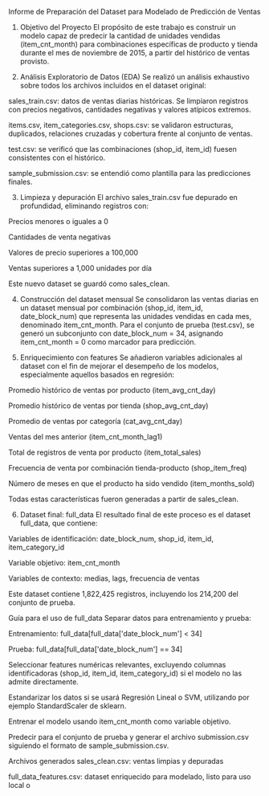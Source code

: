 Informe de Preparación del Dataset para Modelado de Predicción de Ventas
1. Objetivo del Proyecto
El propósito de este trabajo es construir un modelo capaz de predecir la cantidad de unidades vendidas (item_cnt_month) para combinaciones específicas de producto y tienda durante el mes de noviembre de 2015, a partir del histórico de ventas provisto.

2. Análisis Exploratorio de Datos (EDA)
Se realizó un análisis exhaustivo sobre todos los archivos incluidos en el dataset original:

sales_train.csv: datos de ventas diarias históricas. Se limpiaron registros con precios negativos, cantidades negativas y valores atípicos extremos.

items.csv, item_categories.csv, shops.csv: se validaron estructuras, duplicados, relaciones cruzadas y cobertura frente al conjunto de ventas.

test.csv: se verificó que las combinaciones (shop_id, item_id) fuesen consistentes con el histórico.

sample_submission.csv: se entendió como plantilla para las predicciones finales.

3. Limpieza y depuración
El archivo sales_train.csv fue depurado en profundidad, eliminando registros con:

Precios menores o iguales a 0

Cantidades de venta negativas

Valores de precio superiores a 100,000

Ventas superiores a 1,000 unidades por día

Este nuevo dataset se guardó como sales_clean.

4. Construcción del dataset mensual
Se consolidaron las ventas diarias en un dataset mensual por combinación (shop_id, item_id, date_block_num) que representa las unidades vendidas en cada mes, denominado item_cnt_month. Para el conjunto de prueba (test.csv), se generó un subconjunto con date_block_num = 34, asignando item_cnt_month = 0 como marcador para predicción.

5. Enriquecimiento con features
Se añadieron variables adicionales al dataset con el fin de mejorar el desempeño de los modelos, especialmente aquellos basados en regresión:

Promedio histórico de ventas por producto (item_avg_cnt_day)

Promedio histórico de ventas por tienda (shop_avg_cnt_day)

Promedio de ventas por categoría (cat_avg_cnt_day)

Ventas del mes anterior (item_cnt_month_lag1)

Total de registros de venta por producto (item_total_sales)

Frecuencia de venta por combinación tienda-producto (shop_item_freq)

Número de meses en que el producto ha sido vendido (item_months_sold)

Todas estas características fueron generadas a partir de sales_clean.

6. Dataset final: full_data
El resultado final de este proceso es el dataset full_data, que contiene:

Variables de identificación: date_block_num, shop_id, item_id, item_category_id

Variable objetivo: item_cnt_month

Variables de contexto: medias, lags, frecuencia de ventas

Este dataset contiene 1,822,425 registros, incluyendo los 214,200 del conjunto de prueba.

Guía para el uso de full_data
Separar datos para entrenamiento y prueba:

Entrenamiento: full_data[full_data['date_block_num'] < 34]

Prueba: full_data[full_data['date_block_num'] == 34]

Seleccionar features numéricas relevantes, excluyendo columnas identificadoras (shop_id, item_id, item_category_id) si el modelo no las admite directamente.

Estandarizar los datos si se usará Regresión Lineal o SVM, utilizando por ejemplo StandardScaler de sklearn.

Entrenar el modelo usando item_cnt_month como variable objetivo.

Predecir para el conjunto de prueba y generar el archivo submission.csv siguiendo el formato de sample_submission.csv.

Archivos generados
sales_clean.csv: ventas limpias y depuradas

full_data_features.csv: dataset enriquecido para modelado, listo para uso local o